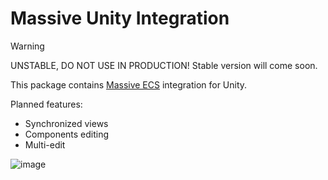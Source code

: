 # Massive Unity Integration

> [!WARNING]  
> UNSTABLE, DO NOT USE IN PRODUCTION! Stable version will come soon.

This package contains [Massive ECS](https://github.com/nilpunch/massive-ecs) integration for Unity.

Planned features:
- Synchronized views
- Components editing
- Multi-edit

![image](https://github.com/user-attachments/assets/89f0e529-81f7-47e2-8da8-ad98465e0584)
